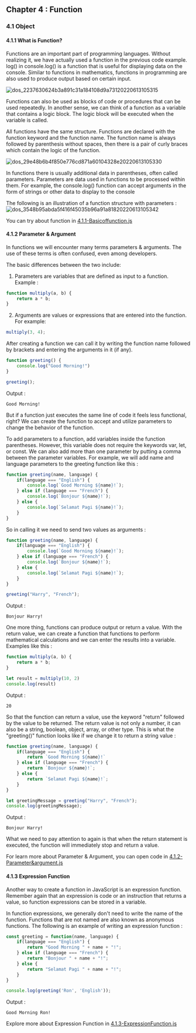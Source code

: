 ## Chapter 4 : Function

### 4.1 Object

#### 4.1.1 What is Function?

Functions are an important part of programming languages. Without realizing it, we have actually used a function in the previous code example. log() in console.log() is a function that is useful for displaying data on the console. Similar to functions in mathematics, functions in programming are also used to produce output based on certain input.

![dos_2237630624b3a891c31a184108d9a73120220613105315](https://hackmd.io/_uploads/rJSYN1BdC.png)

Functions can also be used as blocks of code or procedures that can be used repeatedly. In another sense, we can think of a function as a variable that contains a logic block. The logic block will be executed when the variable is called.

All functions have the same structure. Functions are declared with the function keyword and the function name. The function name is always followed by parenthesis without spaces, then there is a pair of curly braces which contain the logic of the function.

![dos_29e48b6b4f850e776cd871a60104328e20220613105330](https://hackmd.io/_uploads/H1NCr1S_R.png)

In functions there is usually additional data in parentheses, often called parameters. Parameters are data used in functions to be processed within them. For example, the console.log() function can accept arguments in the form of strings or other data to display to the console
 
The following is an illustration of a function structure with parameters : 
![dos_3548b95abda5f416f45035b96a91a81820220613105342](https://hackmd.io/_uploads/HkDOLyS_R.png)

You can try about function in [4.1.1-Basicoffunction.js]()

#### 4.1.2 Parameter & Argument

In functions we will encounter many terms parameters & arguments. The use of these terms is often confused, even among developers.

The basic differences between the two include:

1. Parameters are variables that are defined as input to a function. Example : 
```javascript
function multiply(a, b) {
    return a * b;
}
```
2. Arguments are values ​or expressions that are entered into the function. For example:
```javascript
multiply(3, 4);
```
After creating a function we can call it by writing the function name followed by brackets and entering the arguments in it (if any).
```javascript
function greeting() {
    console.log("Good Morning!")
}

greeting();
```
Output : 
```
Good Morning!
```
But if a function just executes the same line of code it feels less functional, right? We can create the function to accept and utilize parameters to change the behavior of the function.

To add parameters to a function, add variables inside the function parentheses. However, this variable does not require the keywords var, let, or const. We can also add more than one parameter by putting a comma between the parameter variables. For example, we will add name and language parameters to the greeting function like this : 

```javascript
function greeting(name, language) {
    if(language === "English") {
        console.log(`Good Morning ${name}!`);
    } else if (language === "French") {
        console.log(`Bonjour ${name}!`);
    } else {
        console.log(`Selamat Pagi ${name}!`);
    }
}
```
So in calling it we need to send two values as arguments : 
```javascript
function greeting(name, language) {
    if(language === "English") {
        console.log(`Good Morning ${name}!`);
    } else if (language === "French") {
        console.log(`Bonjour ${name}!`);
    } else {
        console.log(`Selamat Pagi ${name}!`);
    }
}

greeting("Harry", "French");
```
Output : 
```
Bonjour Harry!
```
One more thing, functions can produce output or return a value. With the return value, we can create a function that functions to perform mathematical calculations and we can enter the results into a variable. Examples like this : 
```javascript
function multiply(a, b) {
    return a * b;
}

let result = multiply(10, 2)
console.log(result)
```
Output : 
```
20
```
So that the function can return a value, use the keyword "return" followed by the value to be returned. The return value is not only a number, it can also be a string, boolean, object, array, or other type. This is what the "greeting()" function looks like if we change it to return a string value : 
```javascript
function greeting(name, language) {
    if(language === "English") {
        return `Good Morning ${name}!`
    } else if (language === "French") {
        return `Bonjour ${name}!`;
    } else {
        return `Selamat Pagi ${name}!`;
    }
}

let greetingMessage = greeting("Harry", "French");
console.log(greetingMessage);
```
Output : 
```
Bonjour Harry!
```

What we need to pay attention to again is that when the return statement is executed, the function will immediately stop and return a value.

For learn more about Parameter & Argument, you can open code in [4.1.2-Parameter&argument.js]()

#### 4.1.3 Expression Function

Another way to create a function in JavaScript is an expression function. Remember again that an expression is code or an instruction that returns a value, so function expressions can be stored in a variable.

In function expressions, we generally don't need to write the name of the function. Functions that are not named are also known as anonymous functions. The following is an example of writing an expression function  : 

```javascript
const greeting = function(name, language) {
    if(language === "English") {
        return "Good Morning " + name + "!";
    } else if (language === "French") {
        return "Bonjour " + name + "!";
    } else {
        return "Selamat Pagi " + name + "!";
    }
}

console.log(greeting('Ron', 'English'));
```
Output : 
```
Good Morning Ron!
```

Explore more about Expression Function in [4.1.3-ExpressionFunction.js]()